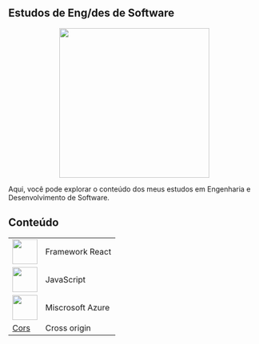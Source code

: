 

## Estudos de Eng/des de  Software

<div align="center">
    <img src="https://media3.giphy.com/media/v1.Y2lkPTc5MGI3NjExYW13czM0enh4eHh2bzdnOXZyaGNxN2lhemV4dnR0eHd4ZWVteWMyYSZlcD12MV9pbnRlcm5hbF9naWZfYnlfaWQmY3Q9Zw/iIqmM5tTjmpOB9mpbn/giphy.gif" width="300px">
    </div>
<div>

Aqui, você pode explorar o conteúdo dos meus estudos em Engenharia e Desenvolvimento de Software.
  
</div>

## Conteúdo
|   | |
| ------------- |-|
|[<img src="https://img.icons8.com/?size=100&id=123603&format=png&color=000000" width=50px>](React/main.md)  | Framework React
|[<img src="https://cdn.jsdelivr.net/gh/devicons/devicon@latest/icons/javascript/javascript-original.svg" width=50px>](JavaScript/main.md)| JavaScript
|[<img src="https://cdn.jsdelivr.net/gh/devicons/devicon@latest/icons/azure/azure-original.svg" width=50px>](/azure/main.md) | Miscrosoft Azure 
[Cors](/Cors/main.md) | Cross origin